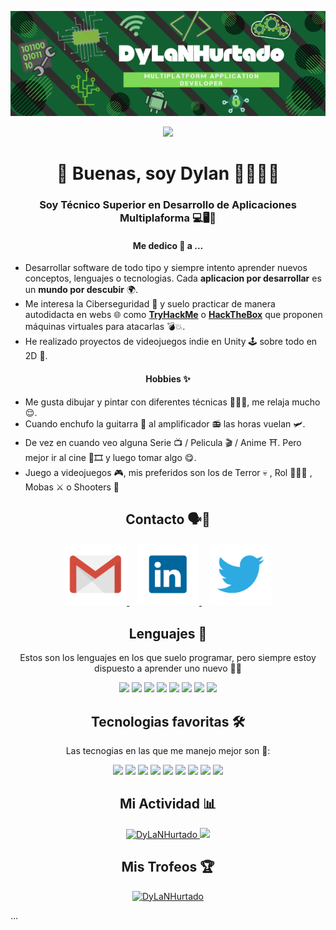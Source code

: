 <!-- Banner -->
<p align="center">
<img src="https://raw.githubusercontent.com/DyLaNHurtado/DyLaNHurtado/master/images/DyLaNHurtado.png" width="1400"  alt="DyLaNHurtado"/>
</p>
<!--PROFILE VIEW CONT-->
<p align="center">
<img loading="lazy" src="https://komarev.com/ghpvc/?username=DyLaNHurtado&style=flat&color=42b983&label=PROFILE+VIEWS" />
</p>


<h1 align="center"> 👋 Buenas, soy Dylan 👨🏻‍💻👻 </h1>

  
  <h3 align="center"> Soy Técnico Superior en Desarrollo de Aplicaciones Multiplaforma 💻🖥️📱</h3>
  
  
  <!-- Me dedico a  -->
  <h4 align="center"><b>Me dedico 💼 a</b> ... </h4>
  <p align="center">
  <ul>
  <li>Desarrollar software de todo tipo y siempre intento aprender nuevos conceptos, lenguajes o tecnologias.
  Cada <b>aplicacion por desarrollar</b> es un <b>mundo por descubir</b> 🌍.</li>
  
  <li>Me interesa la Ciberseguridad 🔐 y suelo practicar de manera autodidacta en webs 🌐 como <a href="https://tryhackme.com/" target="_blank"><b>TryHackMe</b></a> o <a href="https://www.hackthebox.com/" target="_blank"><b>HackTheBox</b></a> que proponen máquinas virtuales para atacarlas 💣💥.</li>
  
<li>He realizado proyectos de videojuegos indie en Unity 🕹️ sobre todo en 2D 👾.</li>

</ul>
  
 </p> 
 <!-- Hobbies  -->
 <h4 align="center"><b>Hobbies</b> ✨</h4>
 <p align="center">
  <ul>
    <li>Me gusta dibujar y pintar con diferentes técnicas 👨🏻‍🎨, me relaja mucho 😌.</li>
  <li>Cuando enchufo la guitarra 🎸 al amplificador 📻 las horas vuelan 🛩️. </li>
    <li>De vez en cuando veo alguna Serie 📺 / Pelicula 🎬 / Anime ⛩️. Pero mejor ir al cine 🎥🎞️ y luego tomar algo 😋.</li>
    <li>Juego a videojuegos 🎮, mis preferidos son los de Terror 💀 , Rol 🧙🏻‍♂️ , Mobas ⚔️ o Shooters 🔫</li>
</ul>
</p>

<!-- Contacto  -->
<h2 align="center"> Contacto 🗣️📨 </h2>


<p align="center">
  
  <!-- Gmail -->
  <a href="mailto:dylanhurtado43@gmail.com" target="_blank">
    <img loading="lazy" src="https://raw.githubusercontent.com/DyLaNHurtado/DyLaNHurtado/master/images/gmail.png" height="100" alt="gmail"/>
  </a>&nbsp;&nbsp;
    <!-- LinkedIn -->
  <a href="https://www.linkedin.com/in/dylan-hurtado-a88535225/" target="_blank">
    <img loading="lazy" src="https://raw.githubusercontent.com/DyLaNHurtado/DyLaNHurtado/master/images/linkedIn.png" height="100"/>
  </a>&nbsp;&nbsp;
  <!-- Twitter -->
   <a href="https://twitter.com/DyLaNHurtado_" target="_blank">
    <img loading="lazy" src="https://raw.githubusercontent.com/DyLaNHurtado/DyLaNHurtado/master/images/twitter.png" height="100"/>
  </a> 
</p>



<!-- Lenguajes -->
<h2 align="center"> Lenguajes 💬 </h2>
<p align="center">Estos son los lenguajes en los que suelo programar, pero siempre estoy dispuesto a aprender uno nuevo 🧠🤓</p>

<p align="center">
  <!--JAVA-->
  <img loading="lazy" src="https://user-images.githubusercontent.com/90937483/141752239-e0942533-e1dc-4bad-b714-86c052dffe09.png" 
  height="50" />
  <!--C#-->
  <img loading="lazy" src="http://www.freeiconspng.com/uploads/c-logo-icon-18.png" 
  height="50" />
  <!--PYTHON-->
  <img loading="lazy" src="https://user-images.githubusercontent.com/90937483/141752846-5629c1ae-1a7e-4c86-a558-7b4ee68cc26f.png" 
  height="50" />
  <!--BASH-->
  <img loading="lazy" src="https://img.icons8.com/plasticine/2x/bash.png" 
  height="60" />
  <!--HTML5-->
  <img loading="lazy" src="https://upload.wikimedia.org/wikipedia/commons/6/61/HTML5_logo_and_wordmark.svg" 
    height="60" />
  <!--CSS3-->
  <img loading="lazy" src="https://upload.wikimedia.org/wikipedia/commons/thumb/d/d5/CSS3_logo_and_wordmark.svg/180px-CSS3_logo_and_wordmark.svg.png" 
  height="60" />
  <!--SQL-->
  <img loading="lazy" src="http://www.faceofit.com/wp-content/uploads/2016/04/logoAzureSql.png" 
  height="50" />
  <!--KOTLIN-->
  <img loading="lazy" src="https://cdn.freebiesupply.com/logos/large/2x/kotlin-1-logo-png-transparent.png" 
  height="50" />
  </p>

  <!-- Tecnologias Favoritas -->
<h2 align="center"> Tecnologias favoritas 🛠️ </h2>
<p align="center"> Las tecnogias en las que me manejo mejor son 👀: </p>
<p align="center">
  <!--GIT-->
  <img loading="lazy" src="https://camo.githubusercontent.com/c084dd81e1577424180d491bd4cc9d4b9ff1268dfbf9142eb0ac442d61906c05/68747470733a2f2f6d69726f2e6d656469756d2e636f6d2f6d61782f3635302f312a7a7a7664526d484747584f4e5a7075513246657173512e706e67" 
  height="50" />
  <!--GITHUB-->
  <img loading="lazy" src="https://camo.githubusercontent.com/a57c02ec4694ccf6673a50dd66afde6ca08c8fa4ff4717cbafb6df352fd7878e/68747470733a2f2f64697374726561752e636f6d2f6769746875622e737667" 
  height="50" />
  <!--VISUAL_STUDIO-->
  <img loading="lazy" src="https://user-images.githubusercontent.com/674621/71187801-14e60a80-2280-11ea-94c9-e56576f76baf.png" 
  height="50" />
  <!--INTELLIJ-->
  <img loading="lazy" src="https://camo.githubusercontent.com/728910691bb690edee33bc5cfdf5c931f3b5d05a2f1dd3330766a09aa7a91698/68747470733a2f2f7265736f75726365732e6a6574627261696e732e636f6d2f73746f726167652f70726f64756374732f696e74656c6c696a2d696465612f696d672f6d6574612f696e74656c6c696a2d696465615f6c6f676f5f333030783330302e706e67" 
  height="55" />
  <!--DOCKER-->
  <img loading="lazy" src="https://camo.githubusercontent.com/2c530b38cb14e74d785ebe8d7bf1a649fb44d3e9f43a8dbc103dc01d1fbfce0e/68747470733a2f2f7777772e646f636b65722e636f6d2f73697465732f64656661756c742f66696c65732f64382f323031392d30372f766572746963616c2d6c6f676f2d6d6f6e6f6368726f6d617469632e706e67" 
    height="55" />
  <!--DBEAVER-->
  <img loading="lazy" src="https://camo.githubusercontent.com/2e214a26fab59cc2fce5a4b49e7b0a74c6ec4c03ded750486490b4eb5bd6c3ea/68747470733a2f2f75706c6f61642e77696b696d656469612e6f72672f77696b6970656469612f636f6d6d6f6e732f7468756d622f622f62352f444265617665725f6c6f676f2e7376672f3130323470782d444265617665725f6c6f676f2e7376672e706e67" 
  height="55" />
  <!--VIRTUALBOX-->
  <img loading="lazy" src="https://www.freepngimg.com/download/ubuntu/76636-icons-boxing-virtual-machine-computer-operating-systems.png" 
  height="55" />
    <!--UNITY-->
  <img loading="lazy" src="https://cdn.worldvectorlogo.com/logos/unity-69.svg" 
  height="55">
  <!--ANDROID_STUDIO-->
  <img loading="lazy" src="https://1.bp.blogspot.com/-LgTa-xDiknI/X4EflN56boI/AAAAAAAAPuk/24YyKnqiGkwRS9-_9suPKkfsAwO4wHYEgCLcBGAsYHQ/s0/image9.png" 
  height="65" />
  </p>


<!-- Mi actividad -->
<h2 align="center"> Mi Actividad 📊 </h2>
<p align="center">
  
  <a href="https://github-readme-stats.vercel.app/api?username=DyLaNHurtado&show_icons=true&theme=dracula">
    <img loading="lazy" src="https://github-readme-stats.vercel.app/api?username=DyLaNHurtado&show_icons=true&theme=dracula" height="220" alt="DyLaNHurtado"/>
  </a> 
   <a href="https://github-readme-stats.vercel.app/api/top-langs/?username=DyLaNHurtado&theme=dracula">
    <img loading="lazy" src="https://github-readme-stats.vercel.app/api/top-langs/?username=DyLaNHurtado&theme=dracula" height="220"/>
  </a> 
</p>

<!-- Trofeos -->
<h2 align="center"> Mis Trofeos 🏆 </h2>
<p align="center">
  <a href="https://github.com/ryo-ma/github-profile-trophy"><img src="https://github-profile-trophy.vercel.app/?username=DyLaNHurtado&row=2&column=3&theme=onestar" alt="DyLaNHurtado" height= 250/></a>
</p>

...


<!--
**DyLaNHurtado/DyLaNHurtado** is a ✨ _special_ ✨ repository because its `README.md` (this file) appears on your GitHub profile.

Here are some ideas to get you started:

- 🔭 I’m currently working on ...
- 🌱 I’m currently learning ...
- 👯 I’m looking to collaborate on ...
- 🤔 I’m looking for help with ...
- 💬 Ask me about ...
- 📫 How to reach me: ...
- 😄 Pronouns: ...
- ⚡ Fun fact: ...
-->
